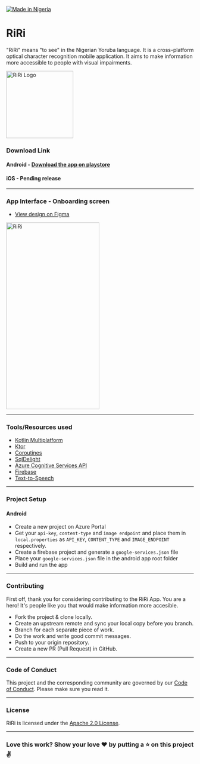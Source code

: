 [![Made in Nigeria](https://img.shields.io/badge/made%20in-nigeria-008751.svg?style=flat-square)](https://github.com/acekyd/made-in-nigeria)

# RiRi

"RiRi" means "to see" in the Nigerian Yoruba language. It is a cross-platform optical character recognition mobile application. It aims to make information more accessible to people with visual impairments.

<img src=https://github.com/Rita-Okonkwo/RiRi/blob/master/screenshots/App%20Icon.png alt="RiRi Logo" width=180 height=180/>

### Download Link

#### Android - [Download the app on playstore](https://bit.ly/3tTtR2H)

#### iOS - Pending release

---
### App Interface - Onboarding screen

- [View design on Figma](https://www.figma.com/community/file/1066654290306044407/Riri-App)

<img src=https://github.com/Rita-Okonkwo/RiRi/blob/master/screenshots/Screenshot%201.png alt="RiRi" width=250 height=500/> 

---
### Tools/Resources used

- [Kotlin Multiplatform](https://kotlinlang.org/lp/mobile/)
- [Ktor](https://ktor.io/)
- [Coroutines](https://kotlinlang.org/docs/coroutines-overview.html)
- [SqlDelight](https://cashapp.github.io/sqldelight/) 
- [Azure Cognitive Services API](https://azure.microsoft.com/en-us/services/cognitive-services/)
- [Firebase](https://firebase.google.com/)
- [Text-to-Speech](https://developer.android.com/reference/android/speech/tts/TextToSpeech)

---
### Project Setup

#### Android

- Create a new project on Azure Portal
- Get your `api-key`, `content-type` and `image endpoint` and place them in `local.properties` as `API_KEY`, `CONTENT_TYPE` and `IMAGE_ENDPOINT` respectively.
- Create a firebase project and generate a `google-services.json` file
- Place your `google-services.json` file in the android app root folder
- Build and run the app

---
### Contributing
First off, thank you for considering contributing to the RiRi App. You are a hero! It's people like you that would make information more accesible.
- Fork the project & clone locally.
- Create an upstream remote and sync your local copy before you branch.
- Branch for each separate piece of work.
- Do the work and write good commit messages.
- Push to your origin repository.
- Create a new PR (Pull Request) in GitHub.

---
### Code of Conduct
This project and the corresponding community are governed by our [Code of Conduct](https://github.com/Rita-Okonkwo/RiRi/blob/master/CODE_OF_CONDUCT.md). Please make sure you read it.

---
### License
RiRi is licensed under the [Apache 2.0 License](https://github.com/Rita-Okonkwo/RiRi/blob/master/LICENSE).

---
### Love this work? Show your love :heart: by putting a :star: on this project :v:
